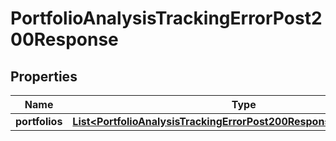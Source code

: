 

# PortfolioAnalysisTrackingErrorPost200Response


## Properties

| Name | Type | Description | Notes |
|------------ | ------------- | ------------- | -------------|
|**portfolios** | [**List&lt;PortfolioAnalysisTrackingErrorPost200ResponsePortfoliosInner&gt;**](PortfolioAnalysisTrackingErrorPost200ResponsePortfoliosInner.md) |  |  |



